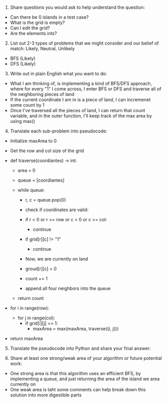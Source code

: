 1. Share questions you would ask to help understand the question:
- Can there be 0 islands in a test case?
- What is the grid is empty?
- Can I edit the grid?
- Are the elements ints?

2. List out 2-3 types of problems that we might consider and our belief of match: Likely, Neutral, Unlikely
- BFS (Likely)
- DFS (Likely)

3. Write out in plain English what you want to do: 
- What I am thinking of, is implementing a kind of BFS/DFS approach, where for every "1" I come across, I enter BFS or DFS and traverse all of the neighboring pieces of land
- If the current coordinate I am in is a piece of land, I can incremenet some count by 1
- Once I've traversed all the pieces of land, I can return that count variable, and in the outer function, I'll keep track of the max area by using max() 

4. Translate each sub-problem into pseudocode:
- Initialize maxArea to 0
- Get the row and col size of the grid

- def traverse(coordiantes) -> int:
  - area = 0
  - queue = [coordiantes]

  - while queue:
    - r, c = queue.pop(0)

    - check if coordinates are valid:
    - if r < 0 or r >= row or c < 0 or c >= col:
      - continue
    - if grid[r][c] != "1"
      - continue
    - Now, we are currently on land
    - groud[r][c] = 0
    - count += 1 
    - append all four neighbors into the queue
  - return count

- for i in range(row):
  - for j in range(col):
    - if grid[i][j] == 1:
      - maxArea = max(maxArea, traverse((i, j)))

- return maxArea


5. Translate the pseudocode into Python and share your final answer:
  <!-- class Solution:
    def maxAreaOfIsland(self, grid: List[List[int]]) -> int:
        maxArea = 0
        row = len(grid)
        col = len(grid[0])

        def traverse(coordinates) -> int:
            area = 0
            queue = [coordinates]

            while queue:
                r, c = queue.pop(0)

                if r < 0 or r >= row or c < 0 or c >= col:
                    continue
                if grid[r][c] != 1:
                    continue
                grid[r][c] = 0
                area += 1
                queue.append((r + 1, c))
                queue.append((r - 1, c))
                queue.append((r, c + 1))
                queue.append((r, c - 1))
            
            return area
        
        for i in range(row):
            for j in range(col):
                if grid[i][j] == 1:
                    maxArea = max(maxArea, traverse((i, j)))
        
        return maxArea
                 -->

6. Share at least one strong/weak area of your algorithm or future potential work:
- One strong area is that this algorithm uses an efficient BFS, by implementing a queue, and just returning the area of the island we area currently on
- One weak area is taht some comments can help break down this solution into more digestible parts